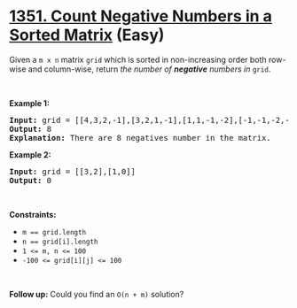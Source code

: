 # [1351. Count Negative Numbers in a Sorted Matrix][link] (Easy)

[link]: https://leetcode.com/problems/count-negative-numbers-in-a-sorted-matrix/

<p>Given a <code>m x n</code> matrix <code>grid</code> which is sorted in non-increasing order both
row-wise and column-wise, return <em>the number of <strong>negative</strong> numbers in</em>
<code>grid</code>.</p>

<p>&nbsp;</p>
<p><strong class="example">Example 1:</strong></p>

<pre>
<strong>Input:</strong> grid = [[4,3,2,-1],[3,2,1,-1],[1,1,-1,-2],[-1,-1,-2,-3]]
<strong>Output:</strong> 8
<strong>Explanation:</strong> There are 8 negatives number in the matrix.
</pre>

<p><strong class="example">Example 2:</strong></p>

<pre>
<strong>Input:</strong> grid = [[3,2],[1,0]]
<strong>Output:</strong> 0
</pre>

<p>&nbsp;</p>
<p><strong>Constraints:</strong></p>

<ul>
	<li><code>m == grid.length</code></li>
	<li><code>n == grid[i].length</code></li>
	<li><code>1 &lt;= m, n &lt;= 100</code></li>
	<li><code>-100 &lt;= grid[i][j] &lt;= 100</code></li>
</ul>

<p>&nbsp;</p>
<strong>Follow up:</strong> Could you find an <code>O(n + m)</code> solution?
